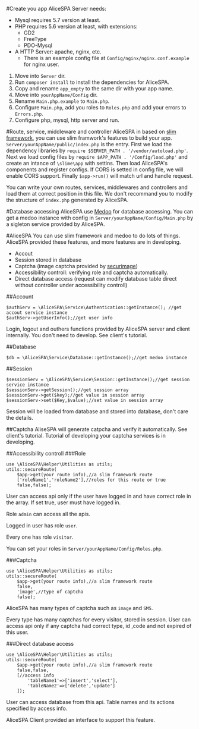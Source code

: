 #Create you app
AliceSPA Server needs:

* Mysql requires 5.7 version at least.
* PHP requires 5.6 version at least, with extensions:
    * GD2
    * FreeType
    * PDO-Mysql
* A HTTP Server: apache, nginx, etc.
    * There is an example config file at `Config/nginx/nginx.conf.example` for nginx user.

1. Move into `Server` dir.
2. Run `composer install` to install the dependencies for AliceSPA.
3. Copy and rename `app_empty` to the same dir with your app name.
4. Move into `yourAppName/Config` dir.
5. Rename `Main.php.example` to `Main.php`.
6. Configure `Main.php`, add you roles to `Roles.php` and add your errors to `Errors.php`.
7. Configure php, mysql, http server and run.

#Route, service, middleware and controller
AliceSPA in based on [slim framework](http://www.slimframework.com/), you can use slim framwork's features to build your app. `Server/yourAppName/public/index.php` is the entry. First we load the dependency libraries by `require $SERVER_PATH . '/vendor/autoload.php'`. Next we load config files by `require $APP_PATH . '/Config/load.php'` and create an intance of `\slime\app` with settins. Then load AliceSPA's components and register configs. If CORS is setted in config file, we will enable CORS support. Finally `$app->run()` will match url and handle request.

You can write your own routes, services, middlewares and controllers and load them at correct position in this file. We don't recommand you to modify the structure of `index.php` generated by AliceSPA.

#Database accessing
AliceSPA use [Medoo](http://medoo.in/) for database accessing. You can get a medoo instance with config in `Server/yourAppName/Config/Main.php` by a sigleton service provided by AliceSPA.

#AliceSPA
You can use slim framework and medoo to do lots of things. AliceSPA provided these features, and more features are in developing.

* Accout
* Session stored in database
* Captcha (image captcha provided by [securimage](https://www.phpcaptcha.org/))
* Accessibility controll: verifying role and captcha automatically.
* Direct database access (request can modify database table direct without controller under accessibility controll)

##Account
```
$authServ = \AliceSPA\Service\Authentication::getInstance(); //get accout service instance
$authServ->getUserInfo();//get user info
```
Login, logout and outhers functions provided by AliceSPA server and client internally. You don't need to develop. See client's tutorial.

##Database
```
$db = \AliceSPA\Service\Database::getInstance();//get medoo instance
```

##Session
```
$sessionServ = \AliceSPA\Service\Session::getInstance();//get session service instance
$sessionServ->getSession();//get session array
$sessionServ->get($key);//get value in session array
$sessionServ->set($Key,$value);//set value in session array
```
Session will be loaded from database and stored into database, don't care the details.

##Captcha
AliseSPA will generate catpcha and verify it automatically. See client's tutorial. Tutorial of developing your captcha services is in developing.

##Accessibility controll
###Role
```
use \AliceSPA\Helper\Utilities as utils;
utils::secureRoute(
    $app->get(your route info),//a slim framework route
    ['roleName1','roleName2'],//roles for this route or true
    false,false);
```
User can access api only if the user have logged in and have correct role in the array. If set true, user must have logged in.

Role `admin` can access all the apis.

Logged in user has role `user`.

Every one has role `visitor`.

You can set your roles in `Server/yourAppName/Config/Roles.php`.

###Captcha
```
use \AliceSPA\Helper\Utilities as utils;
utils::secureRoute(
    $app->get(your route info),//a slim framework route
    false,
    'image',//type of captcha
    false);
```
AliceSPA has many types of captcha such as `image` and `SMS`.

Every type has many captchas for every visitor, stored in session. User can access api only if any captcha had correct type, id ,code and not expired of this user.

###Direct database access
```
use \AliceSPA\Helper\Utilities as utils;
utils::secureRoute(
    $app->get(your route info),//a slim framework route
    false,false,
    [//access info
        'tableName1'=>['insert','select'],
        'tableName2'=>['delete','update']
    ]);
```
User can access database from this api. Table names and its actions specified  by access info.

AliceSPA Client provided an interface to support this feature.
